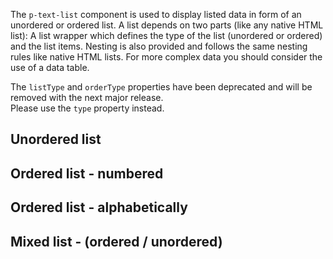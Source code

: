 <ComponentHeading name="Text List"></ComponentHeading>

The `p-text-list` component is used to display listed data in form of an unordered or ordered list. A list depends on
two parts (like any native HTML list): A list wrapper which defines the type of the list (unordered or ordered) and the
list items. Nesting is also provided and follows the same nesting rules like native HTML lists. For more complex data
you should consider the use of a data table.

<TableOfContents></TableOfContents>

<Notification heading="Deprecation hint" state="warning">
  The <code>listType</code> and <code>orderType</code> properties have been deprecated and will be removed with the next major release.<br>
  Please use the <code>type</code> property instead.
</Notification>

## Unordered list

<Playground :markup="list()" :config="config"></Playground>

## Ordered list - numbered

<Playground :markup="list('numbered')" :config="config"></Playground>

## Ordered list - alphabetically

<Playground :markup="list('alphabetically')" :config="config"></Playground>

## Mixed list - (ordered / unordered)

<Playground :markup="listMixed()" :config="config"></Playground>

<script lang="ts">
import Vue from 'vue';
import Component from 'vue-class-component';

@Component
export default class Code extends Vue {
  config = { themeable: true };
  
  list(type?: string) {
    const attr = type ? ` type="${type}"` : '';
    return `<p-text-list${attr}>
  <p-text-list-item>The quick brown fox jumps over the lazy dog</p-text-list-item>
  <p-text-list-item>The quick brown fox jumps over the lazy dog
    <p-text-list${attr}>
      <p-text-list-item>The quick brown fox jumps over the lazy dog</p-text-list-item>
      <p-text-list-item>The quick brown fox jumps over the lazy dog</p-text-list-item>
    </p-text-list>
  </p-text-list-item>
  <p-text-list-item>The quick brown fox jumps over the lazy dog</p-text-list-item>
</p-text-list>`;
  }

  listMixed() {
    return `<p-text-list type="numbered">
  <p-text-list-item>The quick brown fox jumps over the lazy dog</p-text-list-item>
  <p-text-list-item>The quick brown fox jumps over the lazy dog
    <p-text-list>
      <p-text-list-item>The quick brown fox jumps over the lazy dog</p-text-list-item>
      <p-text-list-item>The quick brown fox jumps over the lazy dog</p-text-list-item>
    </p-text-list>
  </p-text-list-item>
  <p-text-list-item>The quick brown fox jumps over the lazy dog</p-text-list-item>
</p-text-list>`;
  }
}
</script>
